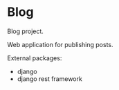 # Blog

Blog project.

Web application for publishing posts.

External packages:
  - django
  - django rest framework
